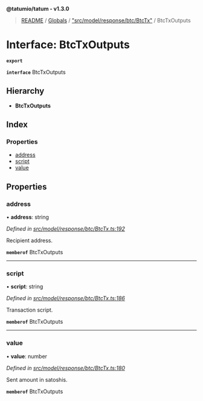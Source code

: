 **@tatumio/tatum - v1.3.0**

> [README](../README.md) / [Globals](../globals.md) / ["src/model/response/btc/BtcTx"](../modules/_src_model_response_btc_btctx_.md) / BtcTxOutputs

# Interface: BtcTxOutputs

**`export`** 

**`interface`** BtcTxOutputs

## Hierarchy

* **BtcTxOutputs**

## Index

### Properties

* [address](_src_model_response_btc_btctx_.btctxoutputs.md#address)
* [script](_src_model_response_btc_btctx_.btctxoutputs.md#script)
* [value](_src_model_response_btc_btctx_.btctxoutputs.md#value)

## Properties

### address

•  **address**: string

*Defined in [src/model/response/btc/BtcTx.ts:192](https://github.com/tatumio/tatum-js/blob/31bb1b4/src/model/response/btc/BtcTx.ts#L192)*

Recipient address.

**`memberof`** BtcTxOutputs

___

### script

•  **script**: string

*Defined in [src/model/response/btc/BtcTx.ts:186](https://github.com/tatumio/tatum-js/blob/31bb1b4/src/model/response/btc/BtcTx.ts#L186)*

Transaction script.

**`memberof`** BtcTxOutputs

___

### value

•  **value**: number

*Defined in [src/model/response/btc/BtcTx.ts:180](https://github.com/tatumio/tatum-js/blob/31bb1b4/src/model/response/btc/BtcTx.ts#L180)*

Sent amount in satoshis.

**`memberof`** BtcTxOutputs
